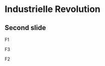 # Industrielle Revolution



## Second slide
F1 <!-- .element: class="fragment" data-fragment-index="1" -->

F3 <!-- .element: class="fragment" data-fragment-index="3" -->

F2 <!-- .element: class="fragment" data-fragment-index="2" -->
